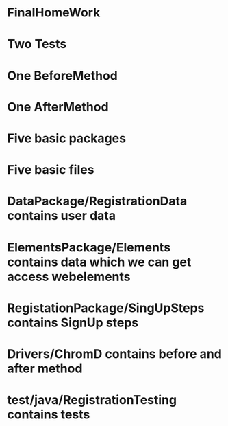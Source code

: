 # FinalHomeWork
# Two Tests
# One BeforeMethod
# One AfterMethod
# Five basic packages
# Five basic files
# DataPackage/RegistrationData contains user data
# ElementsPackage/Elements contains data which we can get access webelements
# RegistationPackage/SingUpSteps contains SignUp steps
# Drivers/ChromD contains before and after method
# test/java/RegistrationTesting contains tests

